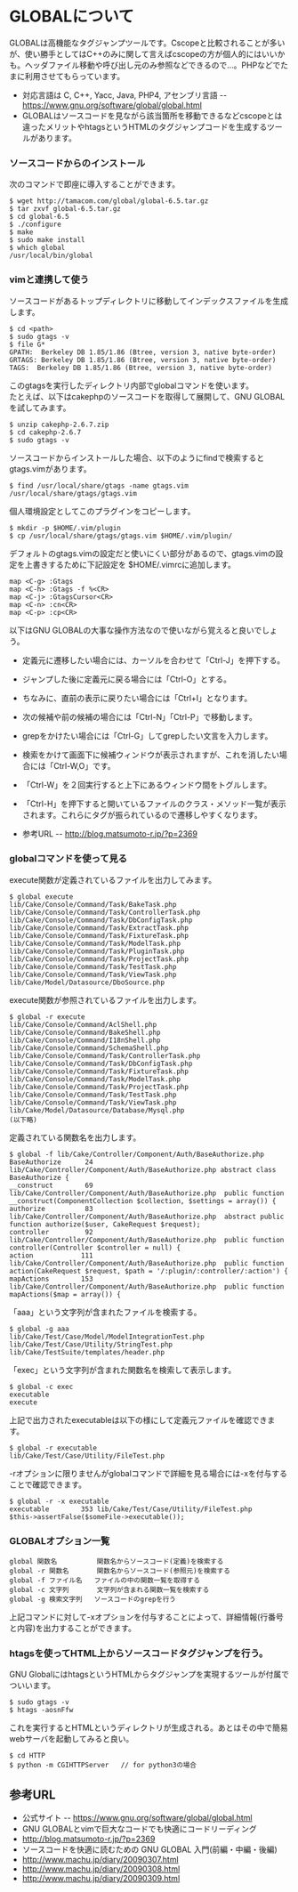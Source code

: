 # GLOBALについて
GLOBALは高機能なタグジャンプツールです。Cscopeと比較されることが多いが、使い勝手としてはC++のみに関して言えばcscopeの方が個人的にはいいかも。ヘッダファイル移動や呼び出し元のみ参照などできるので...。PHPなどでたまに利用させてもらっています。
- 対応言語は C, C++, Yacc, Java, PHP4, アセンブリ言語
-- https://www.gnu.org/software/global/global.html
- GLOBALはソースコードを見ながら該当箇所を移動できるなどcscopeとは違ったメリットやhtagsというHTMLのタグジャンプコードを生成するツールがあります。

### ソースコードからのインストール
次のコマンドで即座に導入することができます。
```
$ wget http://tamacom.com/global/global-6.5.tar.gz
$ tar zxvf global-6.5.tar.gz
$ cd global-6.5
$ ./configure
$ make
$ sudo make install
$ which global
/usr/local/bin/global
```

### vimと連携して使う
ソースコードがあるトップディレクトリに移動してインデックスファイルを生成します。
```
$ cd <path>
$ sudo gtags -v
$ file G*
GPATH:  Berkeley DB 1.85/1.86 (Btree, version 3, native byte-order)
GRTAGS: Berkeley DB 1.85/1.86 (Btree, version 3, native byte-order)
TAGS:  Berkeley DB 1.85/1.86 (Btree, version 3, native byte-order)
```
このgtagsを実行したディレクトリ内部でglobalコマンドを使います。  
たとえば、以下はcakephpのソースコードを取得して展開して、GNU GLOBALを試してみます。
```
$ unzip cakephp-2.6.7.zip
$ cd cakephp-2.6.7
$ sudo gtags -v
```

ソースコードからインストールした場合、以下のようにfindで検索するとgtags.vimがあります。
```
$ find /usr/local/share/gtags -name gtags.vim
/usr/local/share/gtags/gtags.vim
```

個人環境設定としてこのプラグインをコピーします。
```
$ mkdir -p $HOME/.vim/plugin
$ cp /usr/local/share/gtags/gtags.vim $HOME/.vim/plugin/
```

デフォルトのgtags.vimの設定だと使いにくい部分があるので、gtags.vimの設定を上書きするために下記設定を
$HOME/.vimrcに追加します。

```
map <C-g> :Gtags 
map <C-h> :Gtags -f %<CR>
map <C-j> :GtagsCursor<CR>
map <C-n> :cn<CR>
map <C-p> :cp<CR>
```

以下はGNU GLOBALの大事な操作方法なので使いながら覚えると良いでしょう。
- 定義元に遷移したい場合には、カーソルを合わせて「Ctrl-J」を押下する。   
- ジャンプした後に定義元に戻る場合には「Ctrl-O」とする。   
- ちなみに、直前の表示に戻りたい場合には「Ctrl+I」となります。
- 次の候補や前の候補の場合には「Ctrl-N」「Ctrl-P」で移動します。   
- grepをかけたい場合には「Ctrl-G」してgrepしたい文言を入力します。   
- 検索をかけて画面下に候補ウィンドウが表示されますが、これを消したい場合には「Ctrl-W,O」です。   
- 「Ctrl-W」を２回実行すると上下にあるウィンドウ間をトグルします。
- 「Ctrl-H」を押下すると開いているファイルのクラス・メソッド一覧が表示されます。これらにタグが振られているので遷移しやすくなります。

- 参考URL
-- http://blog.matsumoto-r.jp/?p=2369

### globalコマンドを使って見る
execute関数が定義されているファイルを出力してみます。
```
$ global execute
lib/Cake/Console/Command/Task/BakeTask.php
lib/Cake/Console/Command/Task/ControllerTask.php
lib/Cake/Console/Command/Task/DbConfigTask.php
lib/Cake/Console/Command/Task/ExtractTask.php
lib/Cake/Console/Command/Task/FixtureTask.php
lib/Cake/Console/Command/Task/ModelTask.php
lib/Cake/Console/Command/Task/PluginTask.php
lib/Cake/Console/Command/Task/ProjectTask.php
lib/Cake/Console/Command/Task/TestTask.php
lib/Cake/Console/Command/Task/ViewTask.php
lib/Cake/Model/Datasource/DboSource.php
```

execute関数が参照されているファイルを出力します。
```
$ global -r execute
lib/Cake/Console/Command/AclShell.php
lib/Cake/Console/Command/BakeShell.php
lib/Cake/Console/Command/I18nShell.php
lib/Cake/Console/Command/SchemaShell.php
lib/Cake/Console/Command/Task/ControllerTask.php
lib/Cake/Console/Command/Task/DbConfigTask.php
lib/Cake/Console/Command/Task/FixtureTask.php
lib/Cake/Console/Command/Task/ModelTask.php
lib/Cake/Console/Command/Task/ProjectTask.php
lib/Cake/Console/Command/Task/TestTask.php
lib/Cake/Console/Command/Task/ViewTask.php
lib/Cake/Model/Datasource/Database/Mysql.php
(以下略)
```

定義されている関数名を出力します。
```
$ global -f lib/Cake/Controller/Component/Auth/BaseAuthorize.php
BaseAuthorize      24 lib/Cake/Controller/Component/Auth/BaseAuthorize.php abstract class BaseAuthorize {
__construct        69 lib/Cake/Controller/Component/Auth/BaseAuthorize.php 	public function __construct(ComponentCollection $collection, $settings = array()) {
authorize          83 lib/Cake/Controller/Component/Auth/BaseAuthorize.php 	abstract public function authorize($user, CakeRequest $request);
controller         92 lib/Cake/Controller/Component/Auth/BaseAuthorize.php 	public function controller(Controller $controller = null) {
action            111 lib/Cake/Controller/Component/Auth/BaseAuthorize.php 	public function action(CakeRequest $request, $path = '/:plugin/:controller/:action') {
mapActions        153 lib/Cake/Controller/Component/Auth/BaseAuthorize.php 	public function mapActions($map = array()) {
```

「aaa」という文字列が含まれたファイルを検索する。
```
$ global -g aaa
lib/Cake/Test/Case/Model/ModelIntegrationTest.php
lib/Cake/Test/Case/Utility/StringTest.php
lib/Cake/TestSuite/templates/header.php
```

「exec」という文字列が含まれた関数名を検索して表示します。
```
$ global -c exec
executable
execute
```

上記で出力されたexecutableは以下の様にして定義元ファイルを確認できます。
```
$ global -r executable
lib/Cake/Test/Case/Utility/FileTest.php
```

-rオプションに限りませんがglobalコマンドで詳細を見る場合には-xを付与することで確認できます。
```
$ global -r -x executable
executable        353 lib/Cake/Test/Case/Utility/FileTest.php 		$this->assertFalse($someFile->executable());
```

### GLOBALオプション一覧
```
global 関数名          関数名からソースコード(定義)を検索する
global -r 関数名       関数名からソースコード(参照元)を検索する
global -f ファイル名   ファイルの中の関数一覧を取得する
global -c 文字列       文字列が含まれる関数一覧を検索する
global -g 検索文字列   ソースコードのgrepを行う
```
上記コマンドに対して-xオプションを付与することによって、詳細情報(行番号と内容)を出力することができます。

### htagsを使ってHTML上からソースコードタグジャンプを行う。
GNU GlobalにはhtagsというHTMLからタグジャンプを実現するツールが付属でついいます。
```
$ sudo gtags -v
$ htags -aosnFfw
```

これを実行するとHTMLというディレクトリが生成される。あとはその中で簡易webサーバを起動してみると良い。
```
$ cd HTTP
$ python -m CGIHTTPServer   // for python3の場合
```

## 参考URL
- 公式サイト
-- https://www.gnu.org/software/global/global.html
- GNU GLOBALとvimで巨大なコードでも快適にコードリーディング
 - http://blog.matsumoto-r.jp/?p=2369
- ソースコードを快適に読むための GNU GLOBAL 入門(前編・中編・後編)
 - http://www.machu.jp/diary/20090307.html
 - http://www.machu.jp/diary/20090308.html
 - http://www.machu.jp/diary/20090309.html
